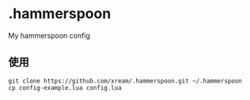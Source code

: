 # .hammerspoon
My hammerspoon config

## 使用

```
git clone https://github.com/xream/.hammerspoon.git ~/.hammerspoon
cp config-example.lua config.lua
```
